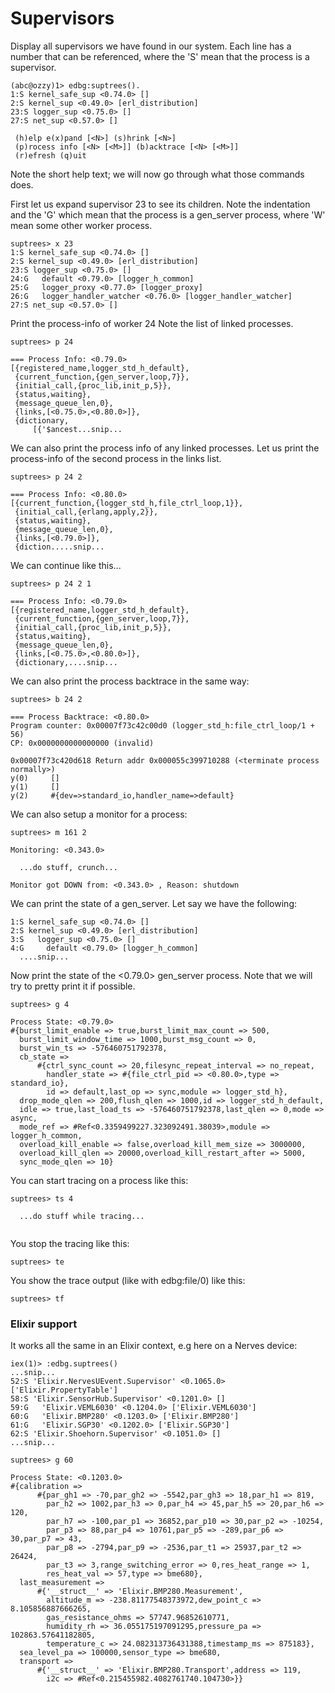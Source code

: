 # Supervisors

Display all supervisors we have found in our system. Each line has a number that can be referenced, where the 'S' mean that the process is a supervisor.

```
(abc@ozzy)1> edbg:suptrees().
1:S kernel_safe_sup <0.74.0> []
2:S kernel_sup <0.49.0> [erl_distribution]
23:S logger_sup <0.75.0> []
27:S net_sup <0.57.0> []

 (h)elp e(x)pand [<N>] (s)hrink [<N>]
 (p)rocess info [<N> [<M>]] (b)acktrace [<N> [<M>]]
 (r)efresh (q)uit
```

Note the short help text; we will now go through what those commands does.

First let us expand supervisor 23 to see its children. Note the indentation and the 'G' which mean that the process is a gen\_server process, where 'W' mean some other worker process.

```
suptrees> x 23
1:S kernel_safe_sup <0.74.0> []
2:S kernel_sup <0.49.0> [erl_distribution]
23:S logger_sup <0.75.0> []
24:G   default <0.79.0> [logger_h_common]
25:G   logger_proxy <0.77.0> [logger_proxy]
26:G   logger_handler_watcher <0.76.0> [logger_handler_watcher]
27:S net_sup <0.57.0> []
```

Print the process-info of worker 24 Note the list of linked processes.

```
suptrees> p 24

=== Process Info: <0.79.0>
[{registered_name,logger_std_h_default},
 {current_function,{gen_server,loop,7}},
 {initial_call,{proc_lib,init_p,5}},
 {status,waiting},
 {message_queue_len,0},
 {links,[<0.75.0>,<0.80.0>]},
 {dictionary,
     [{'$ancest...snip...  
```

We can also print the process info of any linked processes. Let us print the process-info of the second process in the links list.

```
suptrees> p 24 2

=== Process Info: <0.80.0>
[{current_function,{logger_std_h,file_ctrl_loop,1}},
 {initial_call,{erlang,apply,2}},
 {status,waiting},
 {message_queue_len,0},
 {links,[<0.79.0>]},
 {diction.....snip...
```

We can continue like this...

```
suptrees> p 24 2 1

=== Process Info: <0.79.0>
[{registered_name,logger_std_h_default},
 {current_function,{gen_server,loop,7}},
 {initial_call,{proc_lib,init_p,5}},
 {status,waiting},
 {message_queue_len,0},
 {links,[<0.75.0>,<0.80.0>]},
 {dictionary,....snip...
```

We can also print the process backtrace in the same way:

```
suptrees> b 24 2 

=== Process Backtrace: <0.80.0>
Program counter: 0x00007f73c42c00d0 (logger_std_h:file_ctrl_loop/1 + 56)
CP: 0x0000000000000000 (invalid)

0x00007f73c420d618 Return addr 0x000055c399710288 (<terminate process normally>)
y(0)     []
y(1)     []
y(2)     #{dev=>standard_io,handler_name=>default}
```

We can also setup a monitor for a process:

```
suptrees> m 161 2

Monitoring: <0.343.0>

  ...do stuff, crunch...
  
Monitor got DOWN from: <0.343.0> , Reason: shutdown
```

We can print the state of a gen\_server. Let say we have the following:

```
1:S kernel_safe_sup <0.74.0> []
2:S kernel_sup <0.49.0> [erl_distribution]
3:S   logger_sup <0.75.0> []
4:G     default <0.79.0> [logger_h_common]
  ....snip...
```

Now print the state of the <0.79.0> gen\_server process. Note that we will try to pretty print it if possible.

```
suptrees> g 4

Process State: <0.79.0>
#{burst_limit_enable => true,burst_limit_max_count => 500,
  burst_limit_window_time => 1000,burst_msg_count => 0,
  burst_win_ts => -576460751792378,
  cb_state =>
      #{ctrl_sync_count => 20,filesync_repeat_interval => no_repeat,
        handler_state => #{file_ctrl_pid => <0.80.0>,type => standard_io},
        id => default,last_op => sync,module => logger_std_h},
  drop_mode_qlen => 200,flush_qlen => 1000,id => logger_std_h_default,
  idle => true,last_load_ts => -576460751792378,last_qlen => 0,mode => async,
  mode_ref => #Ref<0.3359499227.323092491.38039>,module => logger_h_common,
  overload_kill_enable => false,overload_kill_mem_size => 3000000,
  overload_kill_qlen => 20000,overload_kill_restart_after => 5000,
  sync_mode_qlen => 10}
```

You can start tracing on a process like this:

```
suptrees> ts 4

  ...do stuff while tracing...
  
```

You stop the tracing like this:

```
suptrees> te
```

You show the trace output (like with edbg:file/0) like this:

```
suptrees> tf
```

### Elixir support

It works all the same in an Elixir context, e.g here on a Nerves device:

```
iex(1)> :edbg.suptrees()
...snip...
52:S 'Elixir.NervesUEvent.Supervisor' <0.1065.0> ['Elixir.PropertyTable']
58:S 'Elixir.SensorHub.Supervisor' <0.1201.0> []
59:G   'Elixir.VEML6030' <0.1204.0> ['Elixir.VEML6030']
60:G   'Elixir.BMP280' <0.1203.0> ['Elixir.BMP280']
61:G   'Elixir.SGP30' <0.1202.0> ['Elixir.SGP30']
62:S 'Elixir.Shoehorn.Supervisor' <0.1051.0> []
...snip...

suptrees> g 60

Process State: <0.1203.0>
#{calibration =>
      #{par_gh1 => -70,par_gh2 => -5542,par_gh3 => 18,par_h1 => 819,
        par_h2 => 1002,par_h3 => 0,par_h4 => 45,par_h5 => 20,par_h6 => 120,
        par_h7 => -100,par_p1 => 36852,par_p10 => 30,par_p2 => -10254,
        par_p3 => 88,par_p4 => 10761,par_p5 => -289,par_p6 => 30,par_p7 => 43,
        par_p8 => -2794,par_p9 => -2536,par_t1 => 25937,par_t2 => 26424,
        par_t3 => 3,range_switching_error => 0,res_heat_range => 1,
        res_heat_val => 57,type => bme680},
  last_measurement =>
      #{'__struct__' => 'Elixir.BMP280.Measurement',
        altitude_m => -238.81177548373972,dew_point_c => 8.105856887666265,
        gas_resistance_ohms => 57747.96852610771,
        humidity_rh => 36.055175197091295,pressure_pa => 102863.57641182805,
        temperature_c => 24.082313736431388,timestamp_ms => 875183},
  sea_level_pa => 100000,sensor_type => bme680,
  transport =>
      #{'__struct__' => 'Elixir.BMP280.Transport',address => 119,
        i2c => #Ref<0.215455982.4082761740.104730>}}
```

